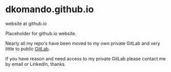 # dkomando.github.io  
website at github.io   

Placeholder for github.io website.  

Nearly all my repo's have been moved to my own private GitLab and very little to public [GitLab](https://gitlab.com/dkomando).  
  
If you have reason and need access to my private GitLab please contact me by email or LinkedIn, thanks.  
